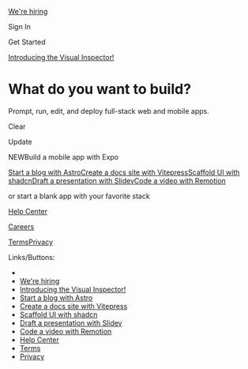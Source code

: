 [](https://bolt.new/)

[We're hiring](https://stackblitz.com/careers?__hstc=69929231.c807e9b71d896d549acf58eab74ddb38.1741502705578.1741502705578.1741502705578.1&__hssc=69929231.1.1741502705578&__hsfp=2836145088)

Sign In

Get Started

[Introducing the Visual Inspector!](https://x.com/boltdotnew/status/1892620446106886396)

What do you want to build?
==========================

Prompt, run, edit, and deploy full-stack web and mobile apps.

Clear

Update

NEWBuild a mobile app with Expo

[Start a blog with Astro](https://bolt.new/~/bolt-astro-blog)[Create a docs site with Vitepress](https://bolt.new/~/bolt-vitepress)[Scaffold UI with shadcn](https://bolt.new/~/bolt-shadcn)[Draft a presentation with Slidev](https://bolt.new/~/bolt-slidev)[Code a video with Remotion](https://bolt.new/~/bolt-remotion)

or start a blank app with your favorite stack

[](https://bolt.new/~/bolt-astro-basic)[](https://bolt.new/~/bolt-vanilla-vite)[](https://bolt.new/~/bolt-nextjs-shadcn)[](https://bolt.new/~/bolt-nativescript-js)[](https://bolt.new/~/bolt-nuxt)[](https://bolt.new/~/bolt-slidev)[](https://bolt.new/~/bolt-vue)

[](https://bolt.new/~/bolt-sveltekit)[](https://bolt.new/~/bolt-remix)[](https://bolt.new/~/bolt-ts)[](https://bolt.new/~/bolt-vite-react)[](https://bolt.new/~/bolt-remotion)[](https://bolt.new/~/bolt-angular)[](https://bolt.new/~/bolt-qwik)

[](https://x.com/boltdotnew)[](https://github.com/stackblitz/bolt.new)[](https://discord.com/invite/stackblitz)

[Help Center](https://support.bolt.new/)

[Careers](https://stackblitz.com/careers?__hstc=69929231.c807e9b71d896d549acf58eab74ddb38.1741502705578.1741502705578.1741502705578.1&__hssc=69929231.1.1741502705578&__hsfp=2836145088)

[Terms](https://stackblitz.com/terms-of-service?__hstc=69929231.c807e9b71d896d549acf58eab74ddb38.1741502705578.1741502705578.1741502705578.1&__hssc=69929231.1.1741502705578&__hsfp=2836145088)[Privacy](https://stackblitz.com/privacy-policy?__hstc=69929231.c807e9b71d896d549acf58eab74ddb38.1741502705578.1741502705578.1741502705578.1&__hssc=69929231.1.1741502705578&__hsfp=2836145088)

[](https://stackblitz.com/?__hstc=69929231.c807e9b71d896d549acf58eab74ddb38.1741502705578.1741502705578.1741502705578.1&__hssc=69929231.1.1741502705578&__hsfp=2836145088)

Links/Buttons:
- [](https://stackblitz.com/?__hstc=69929231.c807e9b71d896d549acf58eab74ddb38.1741502705578.1741502705578.1741502705578.1&__hssc=69929231.1.1741502705578&__hsfp=2836145088)
- [We're hiring](https://stackblitz.com/careers?__hstc=69929231.c807e9b71d896d549acf58eab74ddb38.1741502705578.1741502705578.1741502705578.1&__hssc=69929231.1.1741502705578&__hsfp=2836145088)
- [Introducing the Visual Inspector!](https://x.com/boltdotnew/status/1892620446106886396)
- [Start a blog with Astro](https://bolt.new/~/bolt-astro-blog)
- [Create a docs site with Vitepress](https://bolt.new/~/bolt-vitepress)
- [Scaffold UI with shadcn](https://bolt.new/~/bolt-shadcn)
- [Draft a presentation with Slidev](https://bolt.new/~/bolt-slidev)
- [Code a video with Remotion](https://bolt.new/~/bolt-remotion)
- [Help Center](https://support.bolt.new/)
- [Terms](https://stackblitz.com/terms-of-service?__hstc=69929231.c807e9b71d896d549acf58eab74ddb38.1741502705578.1741502705578.1741502705578.1&__hssc=69929231.1.1741502705578&__hsfp=2836145088)
- [Privacy](https://stackblitz.com/privacy-policy?__hstc=69929231.c807e9b71d896d549acf58eab74ddb38.1741502705578.1741502705578.1741502705578.1&__hssc=69929231.1.1741502705578&__hsfp=2836145088)
